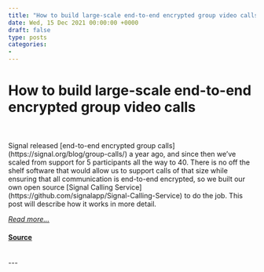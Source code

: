```yaml
---
title: "How to build large-scale end-to-end encrypted group video calls"
date: Wed, 15 Dec 2021 00:00:00 +0000
draft: false
type: posts
categories: 
- 
---
```

# How to build large-scale end-to-end encrypted group video calls

<br/>

<br/>
Signal released [end-to-end encrypted group calls](https://signal.org/blog/group-calls/) a year ago, and since then we’ve scaled from support for 5 participants all the way to 40. There is no off the shelf software that would allow us to support calls of that size while ensuring that all communication is end-to-end encrypted, so we built our own open source [Signal Calling Service](https://github.com/signalapp/Signal-Calling-Service) to do the job. This post will describe how it works in more detail.

[_Read more..._](https://signal.org/blog/how-to-build-encrypted-group-calls/)

#### [Source](https://signal.org/blog/how-to-build-encrypted-group-calls/)

<br/>
---
